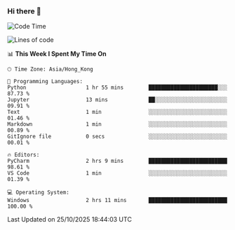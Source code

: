 ### Hi there 👋

<!--
**RoiexLee/RoiexLee** is a ✨ _special_ ✨ repository because its `README.md` (this file) appears on your GitHub profile.

Here are some ideas to get you started:

- 🔭 I’m currently working on ...
- 🌱 I’m currently learning ...
- 👯 I’m looking to collaborate on ...
- 🤔 I’m looking for help with ...
- 💬 Ask me about ...
- 📫 How to reach me: ...
- 😄 Pronouns: ...
- ⚡ Fun fact: ...
-->

<!--START_SECTION:waka-->
![Code Time](http://img.shields.io/badge/Code%20Time-1%2C235%20hrs%2034%20mins-blue)

![Lines of code](https://img.shields.io/badge/From%20Hello%20World%20I%27ve%20Written-41.6%20thousand%20lines%20of%20code-blue)

📊 **This Week I Spent My Time On** 

```text
🕑︎ Time Zone: Asia/Hong_Kong

💬 Programming Languages: 
Python                   1 hr 55 mins        ██████████████████████░░░   87.73 % 
Jupyter                  13 mins             ██░░░░░░░░░░░░░░░░░░░░░░░   09.91 % 
Text                     1 min               ░░░░░░░░░░░░░░░░░░░░░░░░░   01.46 % 
Markdown                 1 min               ░░░░░░░░░░░░░░░░░░░░░░░░░   00.89 % 
GitIgnore file           0 secs              ░░░░░░░░░░░░░░░░░░░░░░░░░   00.01 % 

🔥 Editors: 
PyCharm                  2 hrs 9 mins        █████████████████████████   98.61 % 
VS Code                  1 min               ░░░░░░░░░░░░░░░░░░░░░░░░░   01.39 % 

💻 Operating System: 
Windows                  2 hrs 11 mins       █████████████████████████   100.00 % 
```


 Last Updated on 25/10/2025 18:44:03 UTC
<!--END_SECTION:waka-->
